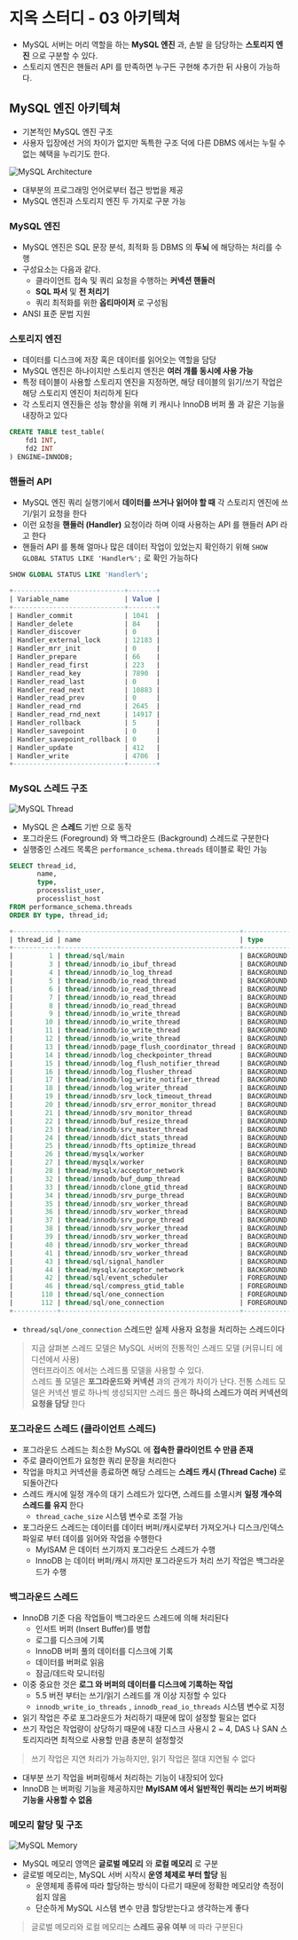 # 지옥 스터디 - 03 아키텍쳐
- MySQL 서버는 머리 역할을 하는 **MySQL 엔진** 과, 손발 을 담당하는 **스토리지 엔진** 으로 구분할 수 있다.
- 스토리지 엔진은 핸들러 API 를 만족하면 누구든 구현해 추가한 뒤 사용이 가능하다.

## MySQL 엔진 아키텍쳐
- 기본적인 MySQL 엔진 구조
- 사용자 입장에선 거의 차이가 없지만 독특한 구조 덕에 다른 DBMS 에서는 누릴 수 없는 혜택을 누리기도 한다.

![MySQL Architecture](./images/mysql_architecture.png)

- 대부분의 프로그래밍 언어로부터 접근 방법을 제공
- MySQL 엔진과 스토리지 엔진 두 가지로 구분 가능

### MySQL 엔진
- MySQL 엔진은 SQL 문장 분석, 최적화 등 DBMS 의 **두뇌** 에 해당하는 처리를 수행
- 구성요소는 다음과 같다.
  - 클라이언트 접속 및 쿼리 요청을 수행하는 **커넥션 핸들러** 
  - **SQL 파서** 및 **전 처리기**
  - 쿼리 최적화를 위한 **옵티마이저** 로 구성됨
- ANSI 표준 문법 지원

### 스토리지 엔진
- 데이터를 디스크에 저장 혹은 데이터를 읽어오는 역할을 담당
- MySQL 엔진은 하나이지만 스토리지 엔진은 **여러 개를 동시에 사용 가능**
- 특정 테이블이 사용할 스토리지 엔진을 지정하면, 해당 테이블의 읽기/쓰기 작업은 해당 스토리지 엔진이 처리하게 된다
- 각 스토리지 엔진들은 성능 향상을 위해 키 캐시나 InnoDB 버퍼 풀 과 같은 기능을 내장하고 있다

```sql
CREATE TABLE test_table(
    fd1 INT,
    fd2 INT
) ENGINE=INNODB;
```

### 핸들러 API
- MySQL 엔진 쿼리 실행기에서 **데이터를 쓰거나 읽어야 할 때** 각 스토리지 엔진에 쓰기/읽기 요청을 한다
- 이런 요청을 **핸들러 (Handler)** 요청이라 하며 이때 사용하는 API 를 핸들러 API 라고 한다
- 핸들러 API 를 통해 얼마나 많은 데이터 작업이 있었는지 확인하기 위해 `SHOW GLOBAL STATUS LIKE 'Handler%';` 로 확인 가능하다

```sql
SHOW GLOBAL STATUS LIKE 'Handler%';

+----------------------------+-------+
| Variable_name              | Value |
+----------------------------+-------+
| Handler_commit             | 1041  |
| Handler_delete             | 84    |
| Handler_discover           | 0     |
| Handler_external_lock      | 12183 |
| Handler_mrr_init           | 0     |
| Handler_prepare            | 66    |
| Handler_read_first         | 223   |
| Handler_read_key           | 7890  |
| Handler_read_last          | 0     |
| Handler_read_next          | 10883 |
| Handler_read_prev          | 0     |
| Handler_read_rnd           | 2645  |
| Handler_read_rnd_next      | 14917 |
| Handler_rollback           | 5     |
| Handler_savepoint          | 0     |
| Handler_savepoint_rollback | 0     |
| Handler_update             | 412   |
| Handler_write              | 4706  |
+----------------------------+-------+
```

### MySQL 스레드 구조

![MySQL Thread](./images/mysql_thread.png)

- MySQL 은 **스레드** 기반 으로 동작
- 포그라운드 (Foreground) 와 백그라운드 (Background) 스레드로 구분한다
- 실행중인 스레드 목록은 `performance_schema.threads` 테이블로 확인 가능

```sql
SELECT thread_id,
       name,
       type,
       processlist_user,
       processlist_host
FROM performance_schema.threads
ORDER BY type, thread_id;

+-----------+---------------------------------------------+------------+------------------+------------------+
| thread_id | name                                        | type       | processlist_user | processlist_host |
+-----------+---------------------------------------------+------------+------------------+------------------+
|         1 | thread/sql/main                             | BACKGROUND | NULL             | NULL             |
|         3 | thread/innodb/io_ibuf_thread                | BACKGROUND | NULL             | NULL             |
|         4 | thread/innodb/io_log_thread                 | BACKGROUND | NULL             | NULL             |
|         5 | thread/innodb/io_read_thread                | BACKGROUND | NULL             | NULL             |
|         6 | thread/innodb/io_read_thread                | BACKGROUND | NULL             | NULL             |
|         7 | thread/innodb/io_read_thread                | BACKGROUND | NULL             | NULL             |
|         8 | thread/innodb/io_read_thread                | BACKGROUND | NULL             | NULL             |
|         9 | thread/innodb/io_write_thread               | BACKGROUND | NULL             | NULL             |
|        10 | thread/innodb/io_write_thread               | BACKGROUND | NULL             | NULL             |
|        11 | thread/innodb/io_write_thread               | BACKGROUND | NULL             | NULL             |
|        12 | thread/innodb/io_write_thread               | BACKGROUND | NULL             | NULL             |
|        13 | thread/innodb/page_flush_coordinator_thread | BACKGROUND | NULL             | NULL             |
|        14 | thread/innodb/log_checkpointer_thread       | BACKGROUND | NULL             | NULL             |
|        15 | thread/innodb/log_flush_notifier_thread     | BACKGROUND | NULL             | NULL             |
|        16 | thread/innodb/log_flusher_thread            | BACKGROUND | NULL             | NULL             |
|        17 | thread/innodb/log_write_notifier_thread     | BACKGROUND | NULL             | NULL             |
|        18 | thread/innodb/log_writer_thread             | BACKGROUND | NULL             | NULL             |
|        19 | thread/innodb/srv_lock_timeout_thread       | BACKGROUND | NULL             | NULL             |
|        20 | thread/innodb/srv_error_monitor_thread      | BACKGROUND | NULL             | NULL             |
|        21 | thread/innodb/srv_monitor_thread            | BACKGROUND | NULL             | NULL             |
|        22 | thread/innodb/buf_resize_thread             | BACKGROUND | NULL             | NULL             |
|        23 | thread/innodb/srv_master_thread             | BACKGROUND | NULL             | NULL             |
|        24 | thread/innodb/dict_stats_thread             | BACKGROUND | NULL             | NULL             |
|        25 | thread/innodb/fts_optimize_thread           | BACKGROUND | NULL             | NULL             |
|        26 | thread/mysqlx/worker                        | BACKGROUND | NULL             | NULL             |
|        27 | thread/mysqlx/worker                        | BACKGROUND | NULL             | NULL             |
|        28 | thread/mysqlx/acceptor_network              | BACKGROUND | NULL             | NULL             |
|        32 | thread/innodb/buf_dump_thread               | BACKGROUND | NULL             | NULL             |
|        33 | thread/innodb/clone_gtid_thread             | BACKGROUND | NULL             | NULL             |
|        34 | thread/innodb/srv_purge_thread              | BACKGROUND | NULL             | NULL             |
|        35 | thread/innodb/srv_worker_thread             | BACKGROUND | NULL             | NULL             |
|        36 | thread/innodb/srv_worker_thread             | BACKGROUND | NULL             | NULL             |
|        37 | thread/innodb/srv_purge_thread              | BACKGROUND | NULL             | NULL             |
|        38 | thread/innodb/srv_worker_thread             | BACKGROUND | NULL             | NULL             |
|        39 | thread/innodb/srv_worker_thread             | BACKGROUND | NULL             | NULL             |
|        40 | thread/innodb/srv_worker_thread             | BACKGROUND | NULL             | NULL             |
|        41 | thread/innodb/srv_worker_thread             | BACKGROUND | NULL             | NULL             |
|        43 | thread/sql/signal_handler                   | BACKGROUND | NULL             | NULL             |
|        44 | thread/mysqlx/acceptor_network              | BACKGROUND | NULL             | NULL             |
|        42 | thread/sql/event_scheduler                  | FOREGROUND | event_scheduler  | localhost        |
|        46 | thread/sql/compress_gtid_table              | FOREGROUND | NULL             | NULL             |
|       110 | thread/sql/one_connection                   | FOREGROUND | root             | 172.17.0.1       |
|       112 | thread/sql/one_connection                   | FOREGROUND | root             | localhost        |
+-----------+---------------------------------------------+------------+------------------+------------------+
```
- `thread/sql/one_connection` 스레드만 실제 사용자 요청을 처리하는 스레드이다

> 지금 살펴본 스레드 모델은 MySQL 서버의 전통적인 스레드 모델 (커뮤니티 에디션에서 사용) <br/>
> 엔터프라이즈 에서는 스레드풀 모델을 사용할 수 있다. <br/>
> 스레드 풀 모델은 **포그라운드와 커넥션** 과의 관계가 차이가 난다.
> 전통 스레드 모델은 커넥션 별로 하나씩 생성되지만 스레드 풀은 **하나의 스레드가 여러 커넥션의 요청을 담당** 한다

### 포그라운드 스레드 (클라이언트 스레드)
- 포그라운드 스레드는 최소한 MySQL 에 **접속한 클라이언트 수 만큼 존재**
- 주로 클라이언트가 요청한 쿼리 문장을 처리한다
- 작업을 마치고 커넥션을 종료하면 해당 스레드는 **스레드 캐시 (Thread Cache)** 로 되돌아간다
- 스레드 캐시에 일정 개수의 대기 스레드가 있다면, 스레드를 소멸시켜 **일정 개수의 스레드를 유지** 한다
  - `thread_cache_size` 시스템 변수로 조절 가능
- 포그라운드 스레드는 데이터를 데이터 버퍼/캐시로부터 가져오거나 디스크/인덱스 파일로 부터 데이를 읽어와 작업을 수행한다
  - MyISAM 은 데이터 쓰기까지 포그라운드 스레드가 수행
  - InnoDB 는 데이터 버퍼/캐시 까지만 포그라운드가 처리 쓰기 작업은 백그라운드가 수행

### 백그라운드 스레드
- InnoDB 기준 다음 작업들이 백그라운드 스레드에 의해 처리된다
  - 인서트 버퍼 (Insert Buffer)를 병합
  - 로그를 디스크에 기록
  - InnoDB 버퍼 풀의 데이터를 디스크에 기록
  - 데이터를 버퍼로 읽음
  - 잠금/데드락 모니터링
- 이중 중요한 것은 **로그 와 버퍼의 데이터를 디스크에 기록하는 작업**
  - 5.5 버전 부터는 쓰기/읽기 스레드를 개 이상 지정할 수 있다
  - `innodb_write_io_threads` , `innodb_read_io_threads` 시스템 변수로 지정
- 읽기 작업은 주로 포그라운드가 처리하기 때문에 많이 설정할 필요는 없다
- 쓰기 작업은 작업량이 상당하기 때문에 내장 디스크 사용시 2 ~ 4, DAS 나 SAN 스토리지라면 최적으로 사용할 만큼 충분히 설정할것

> 쓰기 작업은 지연 처리가 가능하지만, 읽기 작업은 절대 지연될 수 없다

- 대부분 쓰기 작업을 버퍼링해서 처리하는 기능이 내장되어 있다
- InnoDB 는 버퍼링 기능을 제공하지만 **MyISAM 에서 일반적인 쿼리는 쓰기 버퍼링 기능을 사용할 수 없음**

### 메모리 할당 및 구조

![MySQL Memory](./images/mysql_memory.png)

- MySQL 메모리 영역은 **글로벌 메모리** 와 **로컬 메모리** 로 구분
- 글로벌 메모리는, MySQL 서버 시작시 **운영 체제로 부터 할당** 됨
  - 운영체제 종류에 따라 할당하는 방식이 다르기 때문에 정확한 메모리양 측정이 쉽지 않음
  - 단순하게 MySQL 시스템 변수 만큼 할당받는다고 생각하는게 좋다

> 글로벌 메모리와 로컬 메모리는 **스레드 공유 여부** 에 따라 구분된다

